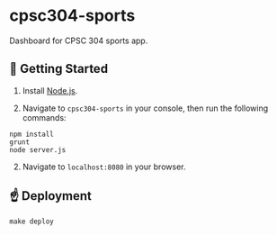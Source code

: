 # cpsc304-sports

Dashboard for CPSC 304 sports app.

## :running: Getting Started

1. Install [Node.js](https://nodejs.org/en/).

2. Navigate to `cpsc304-sports` in your console, then run the following commands:

```
npm install
grunt
node server.js

```

2. Navigate to `localhost:8080` in your browser.

## :point_up: Deployment

```
make deploy
```
